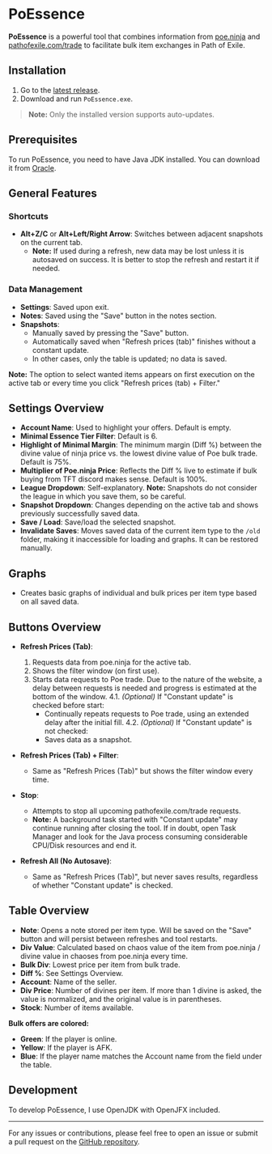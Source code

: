 # PoEssence

**PoEssence** is a powerful tool that combines information from [poe.ninja](https://poe.ninja) and [pathofexile.com/trade](https://pathofexile.com/trade) to facilitate bulk item exchanges in Path of Exile.

## Installation

1. Go to the [latest release](https://github.com/Dscorp42/PoEssence/releases/latest).
2. Download and run `PoEssence.exe`.

> **Note:** Only the installed version supports auto-updates.

## Prerequisites

To run PoEssence, you need to have Java JDK installed. You can download it from [Oracle](https://download.oracle.com/java/22/archive/jdk-22.0.1_windows-x64_bin.exe).

## General Features

### Shortcuts

- **Alt+Z/C** or **Alt+Left/Right Arrow**: Switches between adjacent snapshots on the current tab.
  - **Note:** If used during a refresh, new data may be lost unless it is autosaved on success. It is better to stop the refresh and restart it if needed.

### Data Management

- **Settings**: Saved upon exit.
- **Notes**: Saved using the "Save" button in the notes section.
- **Snapshots**:
  - Manually saved by pressing the "Save" button.
  - Automatically saved when "Refresh prices (tab)" finishes without a constant update.
  - In other cases, only the table is updated; no data is saved.

**Note:** The option to select wanted items appears on first execution on the active tab or every time you click "Refresh prices (tab) + Filter."

## Settings Overview

- **Account Name**: Used to highlight your offers. Default is empty.
- **Minimal Essence Tier Filter**: Default is 6.
- **Highlight of Minimal Margin**: The minimum margin (Diff %) between the divine value of ninja price vs. the lowest divine value of Poe bulk trade. Default is 75%.
- **Multiplier of Poe.ninja Price**: Reflects the Diff % live to estimate if bulk buying from TFT discord makes sense. Default is 100%.
- **League Dropdown**: Self-explanatory. **Note:** Snapshots do not consider the league in which you save them, so be careful.
- **Snapshot Dropdown**: Changes depending on the active tab and shows previously successfully saved data.
- **Save / Load**: Save/load the selected snapshot.
- **Invalidate Saves**: Moves saved data of the current item type to the `/old` folder, making it inaccessible for loading and graphs. It can be restored manually.

## Graphs

- Creates basic graphs of individual and bulk prices per item type based on all saved data.

## Buttons Overview

- **Refresh Prices (Tab)**:
  1. Requests data from poe.ninja for the active tab.
  2. Shows the filter window (on first use).
  3. Starts data requests to Poe trade. Due to the nature of the website, a delay between requests is needed and progress is estimated at the bottom of the window.
  4.1. *(Optional)* If "Constant update" is checked before start:
       - Continually repeats requests to Poe trade, using an extended delay after the initial fill.
  4.2. *(Optional)* If "Constant update" is not checked:
       - Saves data as a snapshot.

- **Refresh Prices (Tab) + Filter**:
  - Same as "Refresh Prices (Tab)" but shows the filter window every time.

- **Stop**:
  - Attempts to stop all upcoming pathofexile.com/trade requests.
  - **Note:** A background task started with "Constant update" may continue running after closing the tool. If in doubt, open Task Manager and look for the Java process consuming considerable CPU/Disk resources and end it.

- **Refresh All (No Autosave)**:
  - Same as "Refresh Prices (Tab)", but never saves results, regardless of whether "Constant update" is checked.

## Table Overview

- **Note**: Opens a note stored per item type. Will be saved on the "Save" button and will persist between refreshes and tool restarts.
- **Div Value**: Calculated based on chaos value of the item from poe.ninja / divine value in chaoses from poe.ninja every time.
- **Bulk Div**: Lowest price per item from bulk trade.
- **Diff %**: See Settings Overview.
- **Account**: Name of the seller.
- **Div Price**: Number of divines per item. If more than 1 divine is asked, the value is normalized, and the original value is in parentheses.
- **Stock**: Number of items available.

**Bulk offers are colored:**
- **Green**: If the player is online.
- **Yellow**: If the player is AFK.
- **Blue**: If the player name matches the Account name from the field under the table.

## Development

To develop PoEssence, I use OpenJDK with OpenJFX included.

---

For any issues or contributions, please feel free to open an issue or submit a pull request on the [GitHub repository](https://github.com/Dscorp42/PoEssence).
